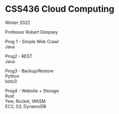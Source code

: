 # CSS436 Cloud Computing  
Winter 2022

Professor Robert Dimpsey

Prog 1 - Simple Web Crawl
</br>
Java 


Prog2 - REST
</br>
Java

Prog3 - Backup/Restore 
</br>
Python
</br>
boto3 

Prog4 - Website + Storage
</br>
Rust
</br>
Yew, Rocket, WASM 
</br> 
EC2, S3, DynamoDB
